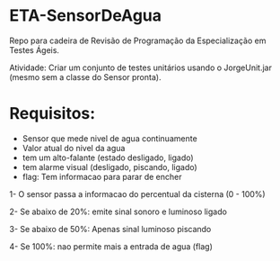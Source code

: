 # ETA-SensorDeAgua
Repo para cadeira de Revisão de Programação da Especialização em Testes Ágeis. 

Atividade:
Criar um conjunto de testes unitários usando o JorgeUnit.jar (mesmo sem a classe do Sensor pronta).

Requisitos:
=========================

- Sensor que mede nivel de agua continuamente
-  Valor atual do nivel da agua
- tem um alto-falante (estado desligado, ligado)
- tem alarme visual (desligado, piscando, ligado)
- flag: Tem informacao para parar de encher

1- O sensor passa a informacao do percentual da cisterna (0 - 100%)

2- Se abaixo de 20%: emite sinal sonoro e luminoso ligado
   
3- Se abaixo de 50%: Apenas sinal luminoso piscando

4- Se 100%: nao permite mais a entrada de agua (flag)
